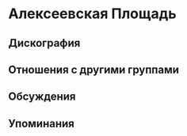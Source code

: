 # Алексеевская Площадь



## Дискография


## Отношения с другими группами


## Обсуждения


## Упоминания

